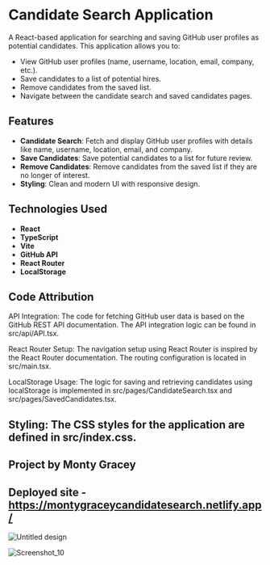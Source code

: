 # Candidate Search Application

A React-based application for searching and saving GitHub user profiles as potential candidates. This application allows you to:
- View GitHub user profiles (name, username, location, email, company, etc.).
- Save candidates to a list of potential hires.
- Remove candidates from the saved list.
- Navigate between the candidate search and saved candidates pages.

## Features
- **Candidate Search**: Fetch and display GitHub user profiles with details like name, username, location, email, and company.
- **Save Candidates**: Save potential candidates to a list for future review.
- **Remove Candidates**: Remove candidates from the saved list if they are no longer of interest.
- **Styling**: Clean and modern UI with responsive design.

## Technologies Used
- **React**
- **TypeScript**
- **Vite**
- **GitHub API**
- **React Router**
- **LocalStorage**

## Code Attribution
API Integration: The code for fetching GitHub user data is based on the GitHub REST API documentation. The API integration logic can be found in src/api/API.tsx.

React Router Setup: The navigation setup using React Router is inspired by the React Router documentation. The routing configuration is located in src/main.tsx.

LocalStorage Usage: The logic for saving and retrieving candidates using localStorage is implemented in src/pages/CandidateSearch.tsx and src/pages/SavedCandidates.tsx.

Styling: The CSS styles for the application are defined in src/index.css.
---
Project by Monty Gracey
---
Deployed site - https://montygraceycandidatesearch.netlify.app/
---
![Untitled design](https://github.com/user-attachments/assets/97b57b91-5db2-41d4-b177-6116be043d92)

![Screenshot_10](https://github.com/user-attachments/assets/cc6733a7-f6b0-4341-adca-f1f427e7190c)


